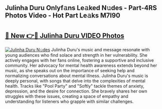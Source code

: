 ## Julinha Duru Onlyf𝚊ns Le𝚊ked N𝚞des - Part-4RS Photos Video - Hot Part Le𝚊ks M7I90

# <h2><a href="http://ab63021.deff.icu/?id=Julinha+Duru">🔗 New 👉🔴 Julinha Duru VIDEO Photos</a></h2>

[![Julinha Duru N𝚞des](https://i.imgur.com/rIISA9y.gif)](http://ab63021.deff.icu/?id=Julinha+Duru)
Julinha Duru's music and message resonate with young audiences who find solace and strength in her vulnerability. She actively engages with her fans online, fostering a supportive and inclusive community. Her advocacy for mental health awareness extends beyond her music, as she speaks out on the importance of seeking help and normalizing conversations about mental illness. Julinha Duru's music is deeply personal, with songs that delve into the complexities of mental health. Tracks like "Pool Party" and "Softly" tackle themes of anxiety, depression, and the desire for connection. She bravely shares her own struggles with these issues, creating a space of empathy and understanding for listeners who grapple with similar challenges.
